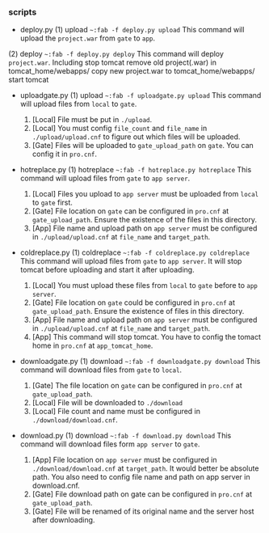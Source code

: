 
### scripts
+ deploy.py
(1) upload
	```~:fab -f deploy.py upload```
	This command will upload the ```project.war``` from ```gate``` to ```app```.

(2) deploy
	```~:fab -f deploy.py deploy```
	This command will deploy ```project.war```.
	Including
		stop tomcat
		remove old project(.war) in tomcat_home/webapps/
		copy new project.war to tomcat_home/webapps/
		start tomcat

+ uploadgate.py
(1) upload
	```~:fab -f uploadgate.py upload```
	This command will upload files from ```local``` to ```gate```.
	1) [Local] File must be put in ```./upload```.
	2) [Local] You must config ```file_count``` and ```file_name``` in ```./upload/upload.cnf``` to figure out which files will be uploaded.
	3) [Gate] Files will be uploaded to ```gate_upload_path``` on ```gate```. You can config it in ```pro.cnf```.

+ hotreplace.py
(1) hotreplace
	```~:fab -f hotreplace.py hotreplace```
	This command will upload files from ```gate``` to ```app server```.
	1) [Local] Files you upload to ```app server``` must be uploaded from ```local``` to ```gate``` first. 
	2) [Gate] File location on ```gate``` can be configured in ```pro.cnf``` at ```gate_upload_path```. Ensure the existence of the files in this directory.
	3) [App] File name and upload path on ```app server``` must be configured in ```./upload/upload.cnf``` at ```file_name``` and ```target_path```.

+ coldreplace.py
(1) coldreplace
	```~:fab -f coldreplace.py coldreplace```
	This command will upload files from ```gate``` to ```app server```. It will stop tomcat before uploading and start it after uploading.
	1) [Local] You must upload these files from ```local``` to ```gate``` before to ```app server```.
	2) [Gate] File location on ```gate``` could be configured in ```pro.cnf``` at ```gate_upload_path```. Ensure the existence of files in this directory.
	3) [App] File name and upload path on ```app server```  must be configured in ```./upload/upload.cnf``` at ```file_name``` and ```target_path```.
	4) [App] This command will stop tomcat. You have to config the tomact home in ```pro.cnf``` at ```app_tomcat_home```.

+ downloadgate.py
(1) download
	```~:fab -f downloadgate.py download```
	This command will download files from ```gate``` to ```local```.
	1) [Gate] The file location on ```gate``` can be configured in ```pro.cnf``` at ```gate_upload_path```.
	2) [Local] File will be downloaded to ```./download```
	3) [Local] File count and name must be configured in ```./download/download.cnf```.

+ download.py
(1) download
	```~:fab -f download.py download```
	This command will download files form ```app server``` to ```gate```.
	1) [App] File location on ```app server``` must be configured in ```./download/download.cnf``` at ```target_path```. It would better be absolute path. You also need to config file name and path on app server in download.cnf.
	2) [Gate] File download path on gate can be configured in ```pro.cnf``` at ```gate_upload_path```.
	3) [Gate] File will be renamed of its original name and the server host  after downloading.
